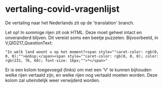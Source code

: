 # vertaling-covid-vragenlijst

De vertaling naar het Nederlands zit op de 'translation' branch.

Let op! In sommige rijen zit ook HTML. Deze moet geheel intact en onveranderd blijven. Dit vereist soms een beetje puzzelen. Bijvoorbeeld, in V,QID217_QuestionText: 

```
"In welk land woont u op het moment?<span style=""caret-color: rgb(0, 0, 0);"">&nbsp;</span><span style=""caret-color: rgb(0, 0, 0); color: rgb(231, 76, 60); font-size: 16px;"">*</span>"
```

Er is een kolom toegevoegd (links) om met een 'V' te kunnen bijhouden welke rijen vertaald zijn, en welke rijen nog vertaald moeten worden. Deze kolom zal uiteindelijk weer verwijderd worden. 

